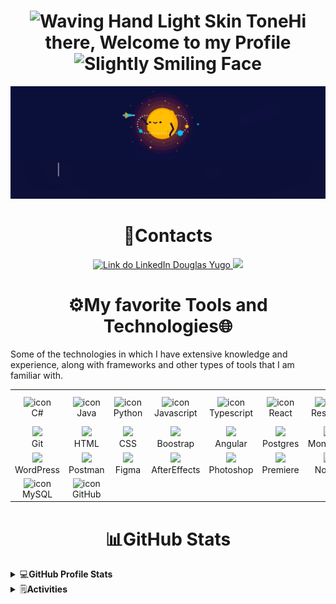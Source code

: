 <h1 align="center"><img src="https://raw.githubusercontent.com/Tarikul-Islam-Anik/Animated-Fluent-Emojis/master/Emojis/Hand%20gestures/Waving%20Hand%20Light%20Skin%20Tone.png" alt="Waving Hand Light Skin Tone" width="25" height="25">Hi there, Welcome to my Profile <img src="https://raw.githubusercontent.com/Tarikul-Islam-Anik/Animated-Fluent-Emojis/master/Emojis/Smilies/Slightly%20Smiling%20Face.png" alt="Slightly Smiling Face" width="25" height="25"></h1>

<img src="background_presentation.gif" alt="Gif com a apresentação principal">

<h1 align="center">📱Contacts</h1>

<p align="center">
<a href="https://www.linkedin.com/in/douglas-yugo/">
  <img src="https://img.shields.io/badge/LinkedIn-0077B5?style=for-the-badge&logo=linkedin&logoColor=white" alt="Link do LinkedIn Douglas Yugo">
</a>
<a href="https://www.instagram.com/douglasyugo/">
  <img src="https://img.shields.io/badge/Instagram-%23E4405F.svg?style=for-the-badge&logo=Instagram&logoColor=white">
</a>
</p>

<h1 align=center>⚙My favorite Tools and Technologies🌐</h1>
<p>Some of the technologies in which I have extensive knowledge and experience, along with frameworks and other types of tools that I am familiar with.</p>

<table align="center">
  <tr>
      <td align="center" width="96">
          <img src="https://techstack-generator.vercel.app/csharp-icon.svg" alt="icon" width="65" height="65">
      <br>C#
    </td>
    <td align="center" width="96">
        <img src="https://techstack-generator.vercel.app/java-icon.svg" alt="icon" width="65" height="65">
      <br>Java
    </td>
    <td align="center" width="96">
        <img src="https://techstack-generator.vercel.app/python-icon.svg" alt="icon" width="65" height="65">
      <br>Python
    </td>
    <td align="center" width="96">
      <img src="https://techstack-generator.vercel.app/js-icon.svg" alt="icon" width="65" height="65">
      <br>Javascript
    </td>
    <td align="center" width="96">
      <img src="https://techstack-generator.vercel.app/ts-icon.svg" alt="icon" width="65" height="65">
      <br>Typescript
    </td>
    <td align="center" width="96">
      <img src="https://techstack-generator.vercel.app/react-icon.svg" alt="icon" width="65" height="65">
      <br>React
    </td>
    <td align="center" width="96">
       <img src="https://techstack-generator.vercel.app/restapi-icon.svg" alt="icon" width="65" height="65">
      <br>Rest API
    </td>
    <td align="center" width="96">
      <img src="https://techstack-generator.vercel.app/docker-icon.svg" alt="icon" width="65" height="65">
      <br>Docker
    </td>
    <td align="center" width="96">
      <img src="https://techstack-generator.vercel.app/aws-icon.svg" alt="icon" width="65" height="65">
      <br>AWS
    </td>
  </tr>
  
  <tr>
    <td align="center" width="48">
      <img src="https://skillicons.dev/icons?i=git">
      <br>Git
    </td>
    <td align="center" width="48">
      <img src="https://skillicons.dev/icons?i=html">
      <br>HTML
    </td>
    <td align="center" width="48">
      <img src="https://skillicons.dev/icons?i=css">
      <br>CSS
    </td>
      <td align="center" width="48">
      <img src="https://skillicons.dev/icons?i=bootstrap">
      <br>Boostrap
    </td>
      <td align="center" width="48">
      <img src="https://skillicons.dev/icons?i=angular">
      <br>Angular
    </td>
      <td align="center" width="48">
      <img src="https://skillicons.dev/icons?i=postgres">
      <br>Postgres
    </td>
      <td align="center" width="48">
      <img src="https://skillicons.dev/icons?i=mongodb">
      <br>MongoDB
    </td>
        <td align="center" width="48">
      <img src="https://skillicons.dev/icons?i=dotnet">
      <br>ASP.NET
    </td>
      <td align="center" width="48">
      <img src="https://skillicons.dev/icons?i=spring">
      <br>Spring
    </td>
  </tr>
  
  <tr>
      <td align="center" width="48">
      <img src="https://skillicons.dev/icons?i=wordpress">
      <br>WordPress
    </td>
      <td align="center" width="48">
      <img src="https://skillicons.dev/icons?i=postman">
      <br>Postman
    </td>
      <td align="center" width="48">
      <img src="https://skillicons.dev/icons?i=figma">
      <br>Figma
    </td>
      <td align="center" width="48">
      <img src="https://skillicons.dev/icons?i=ae">
      <br>AfterEffects
    </td>
      <td align="center" width="48">
      <img src="https://skillicons.dev/icons?i=ps">
      <br>Photoshop
    </td>
      <td align="center" width="48">
      <img src="https://skillicons.dev/icons?i=pr">
      <br>Premiere
    </td>
      <td align="center" width="48">
      <img src="https://skillicons.dev/icons?i=notion">
      <br>Notion
    </td>
      <td align="center" width="48">
      <img src="https://skillicons.dev/icons?i=gcp">
      <br>GoogleCloud
    </td>
      <td align="center" width="48">
      <img src="https://skillicons.dev/icons?i=gitlab">
      <br>GitLab
    </td>
  </tr>
  
  <tr>
        <td align="center" width="96">
      <img src="https://techstack-generator.vercel.app/mysql-icon.svg" alt="icon" width="65" height="65">
      <br>MySQL
    </td>
    <td align="center" width="96">
      <img src="https://techstack-generator.vercel.app/github-icon.svg" alt="icon" width="65" height="65">
      <br>GitHub
    </td>
  </tr>
</table>

<h1 align="center">📊GitHub Stats</h1>

<details>
  <summary>💻<b>GitHub Profile Stats</b></summary>
  <div align="center">
    <img height="180em" src="https://github-readme-stats.vercel.app/api/top-langs/?username=DouglasIde&layout=compact&langs_count=7&theme=tokyonight"/>
    <img height="180em" src="https://github-readme-stats.vercel.app/api?username=DouglasIde&show_icons=true&theme=tokyonight&include_all_commits=true&count_private=true"/>
  </div>
</details>
<details>
  <summary>🗒️<b>Activities</b></summary>
  <img src="https://github.com/DouglasIde/DouglasIde/assets/110436292/f50c94af-92e5-4fda-9479-e78fd2d9d327">
</details>

